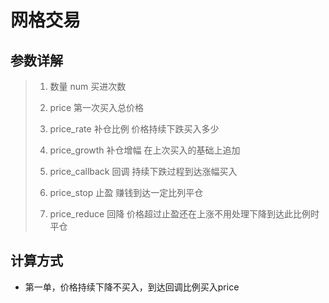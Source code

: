 # 网格交易

## 参数详解

> 1. 数量 num 买进次数
>
> 2. price 第一次买入总价格
>
> 3. price_rate 补仓比例 价格持续下跌买入多少
>
> 4. price_growth 补仓增幅 在上次买入的基础上追加
>
> 5. price_callback 回调 持续下跌过程到达涨幅买入
>
> 6. price_stop 止盈 赚钱到达一定比列平仓
>
> 7. price_reduce 回降 价格超过止盈还在上涨不用处理下降到达此比例时平仓

## 计算方式

- 第一单，价格持续下降不买入，到达回调比例买入price  
